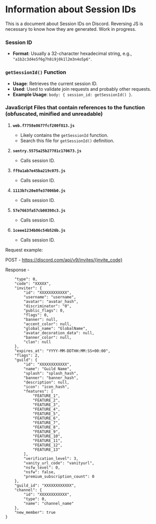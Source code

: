 # Information about Session IDs

This is a document about Session IDs on Discord. Reversing JS is necessary to know how they are generated. Work in progress.

### Session ID

- **Format**: Usually a 32-character hexadecimal string, e.g., `"a1b2c3d4e5f6g7h8i9j0k1l2m3n4o5p6"`.

### `getSessionId()` Function

- **Usage**: Retrieves the current session ID.
- **Used**: Used to validate join requests and probably other requests.
- **Example Usage**: `body: { session_id: getSessionId() }`.

### JavaScript Files that contain references to the function (obfuscated, minified and unreadable)

1. **`web.f7758e8677fcf200f813.js`**
   - Likely contains the `getSessionId` function.
   - Search this file for `getSessionId()` definition.

2. **`sentry.5575a25b27781c170673.js`**
   - Calls session ID.

3. **`ff9a1ab7e45ba219c075.js`**
   - Calls session ID.

4. **`1113b7c20e8fe37006b0.js`**
   - Calls session ID.

5. **`57e7663fa57cb00398c3.js`**
   - Calls session ID.

6. **`1ceee1234b86c54b526b.js`**
   - Calls session ID.

Request example:

POST - https://discord.com/api/v9/invites/{invite_code}

Response - 

```{
    "type": 0,
    "code": "XXXXX",
    "inviter": {
        "id": "XXXXXXXXXXXX",
        "username": "username",
        "avatar": "avatar_hash",
        "discriminator": "0",
        "public_flags": 0,
        "flags": 0,
        "banner": null,
        "accent_color": null,
        "global_name": "GlobalName",
        "avatar_decoration_data": null,
        "banner_color": null,
        "clan": null
    },
    "expires_at": "YYYY-MM-DDTHH:MM:SS+00:00",
    "flags": 2,
    "guild": {
        "id": "XXXXXXXXXXXX",
        "name": "Guild Name",
        "splash": "splash_hash",
        "banner": "banner_hash",
        "description": null,
        "icon": "icon_hash",
        "features": [
            "FEATURE_1",
            "FEATURE_2",
            "FEATURE_3",
            "FEATURE_4",
            "FEATURE_5",
            "FEATURE_6",
            "FEATURE_7",
            "FEATURE_8",
            "FEATURE_9",
            "FEATURE_10",
            "FEATURE_11",
            "FEATURE_12",
            "FEATURE_13"
        ],
        "verification_level": 3,
        "vanity_url_code": "vanityurl",
        "nsfw_level": 0,
        "nsfw": false,
        "premium_subscription_count": 0
    },
    "guild_id": "XXXXXXXXXXXX",
    "channel": {
        "id": "XXXXXXXXXXXX",
        "type": 0,
        "name": "channel_name"
    },
    "new_member": true
}
```
